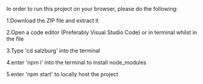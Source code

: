 In order to run this project on your browser, please do the following:

  1.Download the ZIP file and extract it

  2.Open a code editor (Preferably Visual Studio Code) or in terminal whilst in the file

  3.Type 'cd salzburg' into the terminal
  
  4.enter 'npm i' into the terminal to install node_modules
  
  5.enter 'npm start' to locally host the project
